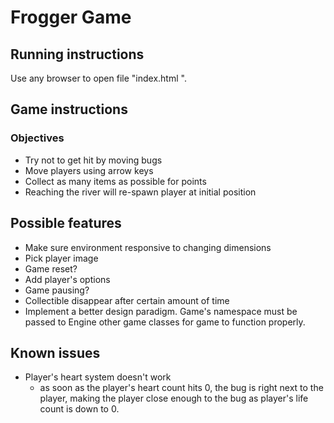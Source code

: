 Frogger Game
===============================

## Running instructions
Use any browser to open file "index.html    ".

## Game instructions
### Objectives
* Try not to get hit by moving bugs
* Move players using arrow keys
* Collect as many items as possible for points
* Reaching the river will re-spawn player at initial position

## Possible features
* Make sure environment responsive to changing dimensions
* Pick player image
* Game reset?
* Add player's options
* Game pausing?
* Collectible disappear after certain amount of time
* Implement a better design paradigm. Game's namespace must be passed to Engine other game classes for game to function properly.

## Known issues
* Player's heart system doesn't work
    * as soon as the player's heart count hits 0, the bug is right next to the player, making the player close enough to the bug as player's life count is down to 0.
